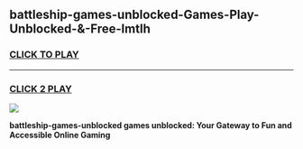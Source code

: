 
## battleship-games-unblocked-Games-Play-Unblocked-&-Free-lmtlh
<h3>
<a href="https://premium76.site?title=battleship-games-unblocked&ref=24A">CLICK TO PLAY</a></h3>
<hr>

<h3>
<a href="https://premium76.site?title=battleship-games-unblocked&ref=24A">CLICK 2 PLAY</a>
  
</h3>

<a href="https://premium76.site?title=battleship-games-unblocked&ref=24A"><img src="https://clearcache.store/games.png"></a>


**battleship-games-unblocked games unblocked: Your Gateway to Fun and Accessible Online Gaming**
